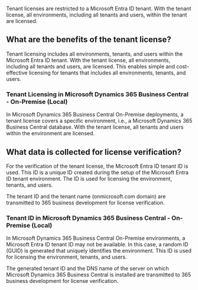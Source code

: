 Tenant licenses are restricted to a Microsoft Entra ID tenant. With the tenant license, all environments, including all tenants and users, within the tenant are licensed.

## What are the benefits of the tenant license?

Tenant licensing includes all environments, tenants, and users within the Microsoft Entra ID tenant. With the tenant license, all environments, including all tenants and users, are licensed. This enables simple and cost-effective licensing for tenants that includes all environments, tenants, and users.

### Tenant Licensing in Microsoft Dynamics 365 Business Central - On-Premise (Local)

In Microsoft Dynamics 365 Business Central On-Premise deployments, a tenant license covers a specific environment, i.e., a Microsoft Dynamics 365 Business Central database. With the tenant license, all tenants and users within the environment are licensed.

## What data is collected for license verification?

For the verification of the tenant license, the Microsoft Entra ID tenant ID is used. This ID is a unique ID created during the setup of the Microsoft Entra ID tenant environment. The ID is used for licensing the environment, tenants, and users.

The tenant ID and the tenant name (onmicrosoft.com domain) are transmitted to 365 business development for license verification.

### Tenant ID in Microsoft Dynamics 365 Business Central - On-Premise (Local)

In Microsoft Dynamics 365 Business Central On-Premise environments, a Microsoft Entra ID tenant ID may not be available. In this case, a random ID (GUID) is generated that uniquely identifies the environment. This ID is used for licensing the environment, tenants, and users.

The generated tenant ID and the DNS name of the server on which Microsoft Dynamics 365 Business Central is installed are transmitted to 365 business development for license verification.